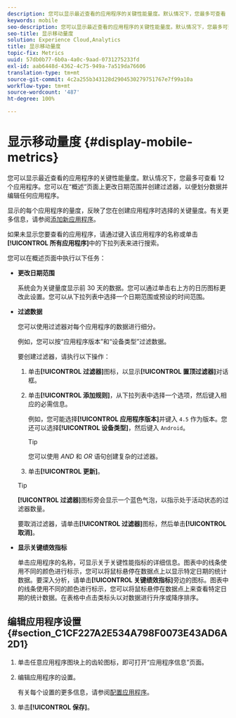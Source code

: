 ```yaml
---
description: 您可以显示最近查看的应用程序的关键性能量度。默认情况下，您最多可查看 12 个应用程序。您可以在“概述”页面上更改日期范围并创建过滤器，以便划分数据并编辑任何应用程序。
keywords: mobile
seo-description: 您可以显示最近查看的应用程序的关键性能量度。默认情况下，您最多可查看 12 个应用程序。您可以在“概述”页面上更改日期范围并创建过滤器，以便划分数据并编辑任何应用程序。
seo-title: 显示移动量度
solution: Experience Cloud,Analytics
title: 显示移动量度
topic-fix: Metrics
uuid: 57db0b77-6b0a-4a0c-9aad-0731275233fd
exl-id: aab6448d-4362-4c75-949a-7a519da76606
translation-type: tm+mt
source-git-commit: 4c2a255b343128d2904530279751767e7f99a10a
workflow-type: tm+mt
source-wordcount: '487'
ht-degree: 100%

---
```


# 显示移动量度 {#display-mobile-metrics}

您可以显示最近查看的应用程序的关键性能量度。默认情况下，您最多可查看 12 个应用程序。您可以在“概述”页面上更改日期范围并创建过滤器，以便划分数据并编辑任何应用程序。

显示的每个应用程序的量度，反映了您在创建应用程序时选择的关键量度。有关更多信息，请参阅[添加新应用程序](/help/using/manage-apps/t-new-app.md)。

如果未显示您要查看的应用程序，请通过键入该应用程序的名称或单击&#x200B;**[!UICONTROL 所有应用程序]**&#x200B;中的下拉列表来进行搜索。

您可以在概述页面中执行以下任务：

* **更改日期范围**

   系统会为关键量度显示前 30 天的数据。您可以通过单击右上方的日历图标更改此设置。您可以从下拉列表中选择一个日期范围或预设的时间范围。

* **过滤数据**

   您可以使用过滤器对每个应用程序的数据进行细分。

   例如，您可以按“应用程序版本”和“设备类型”过滤数据。

   要创建过滤器，请执行以下操作：

   1. 单击&#x200B;**[!UICONTROL 过滤器]**&#x200B;图标，以显示&#x200B;**[!UICONTROL 置顶过滤器]**&#x200B;对话框。
   1. 单击&#x200B;**[!UICONTROL 添加规则]**，从下拉列表中选择一个选项，然后键入相应的必需信息。

      例如，您可能选择&#x200B;**[!UICONTROL 应用程序版本]**&#x200B;并键入 `4.5` 作为版本。您还可以选择&#x200B;**[!UICONTROL 设备类型]**，然后键入 `Android`。

      >[!TIP]
      >
      >您可以使用 *AND* 和 *OR* 语句创建复杂的过滤器。

   1. 单击&#x200B;**[!UICONTROL 更新]**。
   >[!TIP]
   >
   >**[!UICONTROL 过滤器]**&#x200B;图标旁会显示一个蓝色气泡，以指示处于活动状态的过滤器数量。

   要取消过滤器，请单击&#x200B;**[!UICONTROL 过滤器]**&#x200B;图标，然后单击&#x200B;**[!UICONTROL 取消]**。

* **显示关键绩效指标**

   单击应用程序的名称，可显示关于关键性能指标的详细信息。图表中的线条使用不同的颜色进行标示，您可以将鼠标悬停在数据点上以显示特定日期的统计数据。要深入分析，请单击&#x200B;**[!UICONTROL 关键绩效指标]**&#x200B;旁边的图标。图表中的线条使用不同的颜色进行标示，您可以将鼠标悬停在数据点上来查看特定日期的统计数据。在表格中点击类标头以对数据进行升序或降序排序。

## 编辑应用程序设置 {#section_C1CF227A2E534A798F0073E43AD6A2D1}

1. 单击任意应用程序图块上的齿轮图标，即可打开“应用程序信息”页面。
1. 编辑应用程序的设置。

   有关每个设置的更多信息，请参阅[配置应用程序](/help/using/c-manage-app-settings/c-mob-confg-app/c-mob-confg-app.md)。

1. 单击&#x200B;**[!UICONTROL 保存]**。
